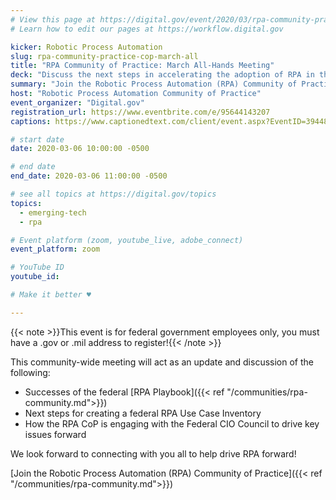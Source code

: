 ```yaml
---
# View this page at https://digital.gov/event/2020/03/rpa-community-practice-cop-march-all
# Learn how to edit our pages at https://workflow.digital.gov

kicker: Robotic Process Automation
slug: rpa-community-practice-cop-march-all
title: "RPA Community of Practice: March All-Hands Meeting"
deck: "Discuss the next steps in accelerating the adoption of RPA in the federal environment."
summary: "Join the Robotic Process Automation (RPA) Community of Practice online to discuss the next steps in accelerating the adoption of RPA in the federal environment."
host: "Robotic Process Automation Community of Practice"
event_organizer: "Digital.gov"
registration_url: https://www.eventbrite.com/e/95644143207
captions: https://www.captionedtext.com/client/event.aspx?EventID=3944823&CustomerID=321

# start date
date: 2020-03-06 10:00:00 -0500

# end date
end_date: 2020-03-06 11:00:00 -0500

# see all topics at https://digital.gov/topics
topics:
  - emerging-tech
  - rpa

# Event platform (zoom, youtube_live, adobe_connect)
event_platform: zoom

# YouTube ID
youtube_id:

# Make it better ♥

---
```


{{< note >}}This event is for federal government employees only, you must have a .gov or .mil address to register!{{< /note >}}

This community-wide meeting will act as an update and discussion of the following:

 - Successes of the federal [RPA Playbook]({{< ref "/communities/rpa-community.md">}})
 - Next steps for creating a federal RPA Use Case Inventory
 - How the RPA CoP is engaging with the Federal CIO Council to drive key issues forward

We look forward to connecting with you all to help drive RPA forward!

[Join the Robotic Process Automation (RPA) Community of Practice]({{< ref "/communities/rpa-community.md">}})
